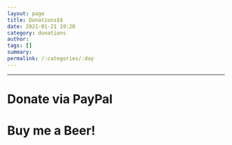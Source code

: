 ```yaml
---
layout: page
title: Donations$$
date: 2021-01-21 19:20
category: donations
author:
tags: []
summary:
permalink: /:categories/:day
---
```


---

# Donate via PayPal

# Buy me a Beer!
